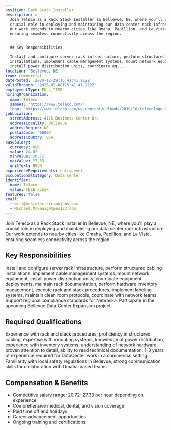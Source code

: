 ```yaml
---
position: Rack Stack Installer
description: >-
  Join Teleco as a Rack Stack Installer in Bellevue, NE, where you'll play a
  crucial role in deploying and maintaining our data center rack infrastructure.
  Our work extends to nearby cities like Omaha, Papillion, and La Vista,
  ensuring seamless connectivity across the region.


  ## Key Responsibilities

  Install and configure server rack infrastructure, perform structured cabling
  installations, implement cable management systems, mount network equipment,
  install power distribution units, coordinate eq...
location: 'Bellevue, NE'
team: Commercial
datePosted: '2024-12-29T15:41:41.912Z'
validThrough: '2025-02-08T15:41:41.912Z'
employmentType: FULL_TIME
hiringOrganization:
  name: Teleco
  sameAs: 'https://www.teleco.com/'
  logo: 'https://www.teleco.com/wp-content/uploads/2019/10/telecologo-2023.png'
jobLocation:
  streetAddress: 4175 Business Center Dr.
  addressLocality: Bellevue
  addressRegion: NE
  postalCode: '68005'
  addressCountry: USA
baseSalary:
  currency: USD
  value: 24.02
  minValue: 20.72
  maxValue: 27.33
  unitText: HOUR
experienceRequirements: entryLevel
occupationalCategory: Data Center
identifier:
  name: Teleco
  value: TELErxchzk
featured: false
email:
  - will@bestelectricianjobs.com
  - Michael.Mckeaige@pes123.com
---
```




Join Teleco as a Rack Stack Installer in Bellevue, NE, where you'll play a crucial role in deploying and maintaining our data center rack infrastructure. Our work extends to nearby cities like Omaha, Papillion, and La Vista, ensuring seamless connectivity across the region.

## Key Responsibilities
Install and configure server rack infrastructure, perform structured cabling installations, implement cable management systems, mount network equipment, install power distribution units, coordinate equipment deployments, maintain rack documentation, perform hardware inventory management, execute rack and stack procedures, implement labeling systems, maintain clean room protocols, coordinate with network teams. Support regional compliance standards for Nebraska. Participate in the upcoming Bellevue Data Center Expansion project.

## Required Qualifications 
Experience with rack and stack procedures, proficiency in structured cabling, expertise with mounting systems, knowledge of power distribution, experience with inventory systems, understanding of network hardware, proven attention to detail, ability to read technical documentation. 1-3 years of experience required for DataCenter work in a commercial setting. Familiarity with local safety regulations in Bellevue, strong communication skills for collaboration with Omaha-based teams.

## Compensation & Benefits
- Competitive salary range: $20.72-$27.33 per hour depending on experience
- Comprehensive medical, dental, and vision coverage
- Paid time off and holidays
- Career advancement opportunities
- Ongoing training and certifications
